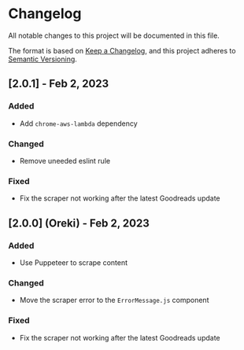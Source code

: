 # Changelog

All notable changes to this project will be documented in this file.

The format is based on [Keep a Changelog](https://keepachangelog.com/en/1.0.0/),
and this project adheres to [Semantic Versioning](https://semver.org/spec/v2.0.0.html).

## [2.0.1] - Feb 2, 2023

### Added

- Add `chrome-aws-lambda` dependency

### Changed

- Remove uneeded eslint rule

### Fixed

- Fix the scraper not working after the latest Goodreads update

## [2.0.0] (Oreki) - Feb 2, 2023

### Added

- Use Puppeteer to scrape content

### Changed

- Move the scraper error to the `ErrorMessage.js` component

### Fixed

- Fix the scraper not working after the latest Goodreads update
